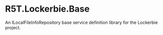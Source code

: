 # R5T.Lockerbie.Base
An ILocalFileInfoRepository base service definition library for the Lockerbie project.
